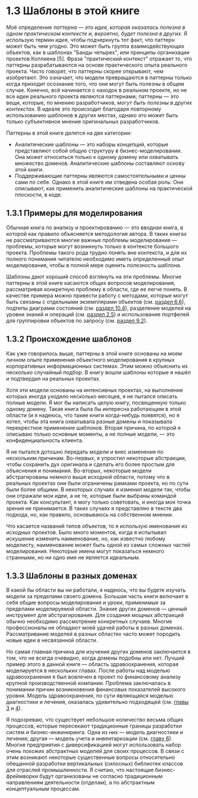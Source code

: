 # 1.3 Шаблоны в этой книге

 Моё определение _паттерна — это идея, которая оказалась полезна в одном практическом контексте и, вероятно, будет полезна в других_. Я использую термин _идея_, чтобы подчеркнуть тот факт, что паттерн может быть чем угодно. Это может быть группа взаимодействующих объектов, как в шаблонах "Банды четырех", или принципы организации проектов Коплиена [5]. Фраза "практический контекст" отражает то, что паттерны разрабатываются на основе практического опыта реального проекта. Часто говорят, что паттерны скорее открывают, чем изобретают. Это означает, что модели превращаются в паттерны только когда приходит осознание того, что они могут быть полезны в общем случае. Конечно, всё начинается с находок в реальном проекте, но не все идеи реального проекта являются паттернами; паттерны — это вещи, которые, по мнению разработчиков, _могут быть полезны в других контекстах._ В идеале это происходит благодаря повторному использованию шаблонов в других местах, однако это может быть только субъективное мнение оригинальных разработчиков. 
 
Паттерны в этой книге делятся на две категории: 
- Аналитические шаблоны — это наборы концепций, которые представляют собой общую структуру в бизнес-моделировании. Она может относиться только к одному домену или охватывать множество доменов. Аналитические шаблоны составляют основу этой книги. 
- Поддерживающие паттерны являются самостоятельными и ценны сами по себе. Однако в этой книге им отведена особая роль: Они описывают, как применить аналитические шаблоны на практической плоскости, в коде. 


## 1.3.1 Примеры для моделирования 

Обычная книга по анализу и проектированию — это вводная книга, в которой как правило объясняется методология автора. В таких книгах не рассматриваются многие важные проблемы моделирования — проблемы, которые могут возникнуть только в контексте большого проекта. Проблемы такого рода трудно понять вне контекста, и для их полного понимания читателю необходимо иметь определенный опыт моделирования, чтобы в полной мере оценить полезность шаблона. 

Шаблоны дают хороший способ взглянуть на эти проблемы. Многие паттерны в этой книге касаются общих вопросов моделирования, рассматривая конкретную проблему в области, где ее легче понять. В качестве примера можно привести работу с методами, которые могут быть связаны с отдельными экземплярами объектов (см. [раздел 6.6](6.inventory-accounting.md#6-6-individual-instance-method)), подтипы диаграмм состояний (см. [раздел 10.4](10.derrivative-contracts.md#10-4-subtype-state-machines)), разделение моделей на уровни знаний и операций (см. [раздел 2.5](2.accountability.md#2-5-accountability-knowledge-level)) и использование портфелей для группировки объектов по запросу (см. [раздел 9.2](9.traging.md#9-2-portfolio)). 


## 1.3.2 Происхождение шаблонов 

 Как уже говорилось выше, паттерны в этой книге основаны на моем личном опыте применения объектного моделирования в крупных корпоративных информационных системах. Этим можно объяснить их несколько случайный подбор. В книгу вошли шаблоны которые я нашёл и подтвердил на реальных проектах. 

 Хотя эти модели основаны на интенсивных проектах, на выполнение которых иногда уходило несколько месяцев, я не пытался описать полные модели. Я мог бы написать целую книгу, посвященную только одному домену. Такая книга была бы интересна работающим в этой области (и я надеюсь, что такие книги когда-нибудь появятся), но я хотел, чтобы эта книга охватывала разные домены и показывала перекрестное применение шаблонов. Вторая причина, по которой я описываю только основные моменты, а не полные модели, — это конфиденциальность клиента. 

 Я не пытался дотошно передать модели и внес изменения по нескольким причинам. Во-первых, я упростил некоторые абстракции, чтобы сохранить дух оригинала и сделать его более простым для объяснения и понимания. Во-вторых, некоторые модели абстрагированы _немного_ выше исходной области, потому что в реальных проектах они были ограничены рамками проекта, но по сути были более общими. В некоторых случаях я изменил модели так, чтобы они отражали мои идеи, а не те, которые были выбраны командой проекта. Как консультант, я могу только советовать, и иногда моя точка зрения не принимается. В таких случаях я представляю в тексте два подхода, но, как правило, основываюсь на собственном мнении. 

 Что касается названий типов объектов, то я использую именования из исходных проектов. Было много моментов, когда я испытывал искушение изменить наименование, но, как известно любому моделисту, наименование может быть одной из самых сложных частей моделирования. Некоторые имена могут показаться немного странными, но ни одно имя не является идеальным. 


## 1.3.3 Шаблоны в разных доменах 

 В какой бы области вы ни работали, я надеюсь, что вы будете изучать модели за пределами своего домена. Большая часть книги включает в себя общие вопросы моделирования и уроки, применимые за пределами моделируемой области. Знание других доменов — ценный инструмент для абстрагирования. Для создания мощных абстракций обычно необходимо рассмотрение конкретных случаев. Многие профессионалы не обладают моей удачей работы в разных доменах. Рассматривание моделей в разных областях часто может породить новые идеи в несвязанной области. 

 Но самая главная причина для изучения других доменов заключается в том, что не всегда очевидно, когда домены подобны или нет. Лучший пример этого в данной книге — область здравоохранения, которая моделируется в нескольких главах. После работы над моделью здравоохранения я был вовлечен в проект по финансовому анализу крупной производственной компании. Проблема заключалась в понимании причин возникновения финансовых показателей высокого уровня. Модель здравоохранения, по сути являющаяся моделью диагностики и лечения, оказалась удивительно подходящей (см. [главы 3](3.observations-measurements.md) и [4](4.observations-for-corp-finance.md)).  

 Я подозреваю, что существует небольшое количество весьма общих процессов, которые пересекают традиционные границы разработки систем и бизнес-инжиниринга. Одна из них — модель диагностики и лечения; другая — модель учета и инвентаризации (см. [главу 6](6.inventory-accounting.md)). Многие предприятия с диверсификацией могут использовать набор очень похожих абстрактных моделей для своих процессов. В связи с этим возникают некоторые существенные вопросы относительно обещанной разработки вертикальных (силосных) библиотек классов для отраслей промышленности. Я считаю, что настоящие бизнес-фреймворки будут организованы не согласно традиционным направлениям деятельности (отделам), а по абстрактным концептуальным процессам. 
